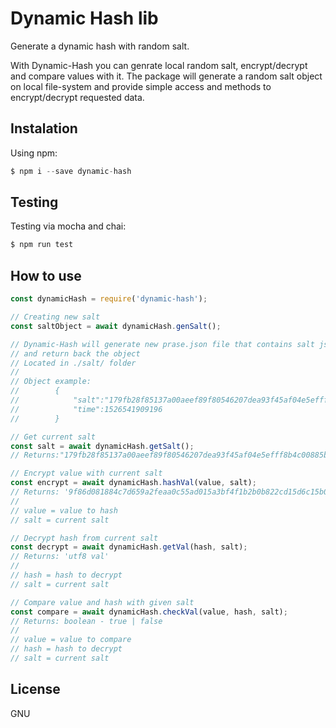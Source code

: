 # Dynamic Hash lib
Generate a dynamic hash with random salt.

With Dynamic-Hash you can genrate local random salt, encrypt/decrypt and compare values with it.
The package will generate a random salt object on local file-system and provide simple access and methods to encrypt/decrypt requested data.

## Instalation
Using npm:
```javascript
$ npm i --save dynamic-hash 
```

## Testing
Testing via mocha and chai:
```javascript
$ npm run test
```

## How to use
```javascript
const dynamicHash = require('dynamic-hash');

// Creating new salt
const saltObject = await dynamicHash.genSalt();

// Dynamic-Hash will generate new prase.json file that contains salt json object
// and return back the object 
// Located in ./salt/ folder
// 
// Object example: 
//        { 
//            "salt":"179fb28f85137a00aeef89f80546207dea93f45af04e5efff8b4c00885b827d3", 
//            "time":1526541909196 
//        }

// Get current salt
const salt = await dynamicHash.getSalt();
// Returns:"179fb28f85137a00aeef89f80546207dea93f45af04e5efff8b4c00885b827d3"

// Encrypt value with current salt
const encrypt = await dynamicHash.hashVal(value, salt);
// Returns: '9f86d081884c7d659a2feaa0c55ad015a3bf4f1b2b0b822cd15d6c15b0f00a08'
// 
// value = value to hash
// salt = current salt

// Decrypt hash from current salt
const decrypt = await dynamicHash.getVal(hash, salt);
// Returns: 'utf8 val'
// 
// hash = hash to decrypt
// salt = current salt

// Compare value and hash with given salt
const compare = await dynamicHash.checkVal(value, hash, salt);
// Returns: boolean - true | false
// 
// value = value to compare
// hash = hash to decrypt
// salt = current salt   
```

## License
GNU